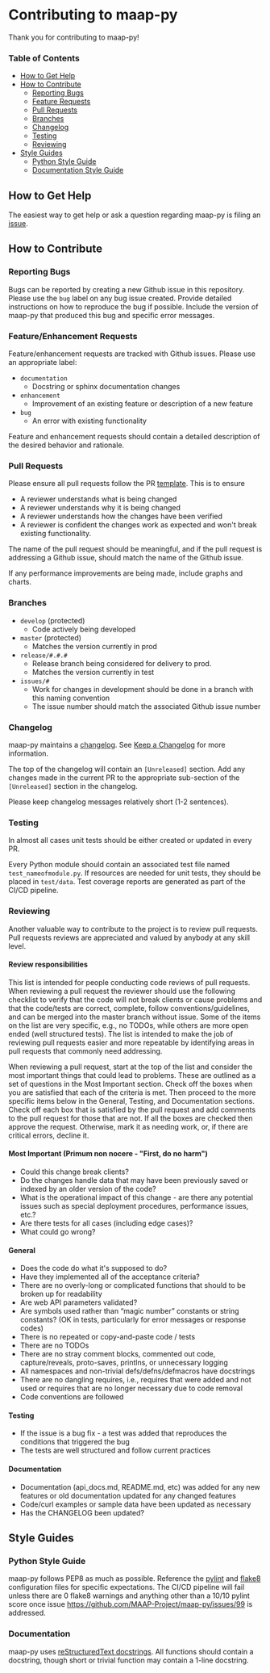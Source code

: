 # Contributing to maap-py

Thank you for contributing to maap-py!

### Table of Contents

- [How to Get Help](CONTRIBUTING.md#how-to-get-help)
- [How to Contribute](CONTRIBUTING.md#how-to-contribute)
    - [Reporting Bugs](CONTRIBUTING.md#reporting-bugs)
    - [Feature Requests](CONTRIBUTING.md#featureenhancement-requests)
    - [Pull Requests](CONTRIBUTING.md#pull-requests)
    - [Branches](CONTRIBUTING.md#branches)
    - [Changelog](CONTRIBUTING.md#changelog)
    - [Testing](CONTRIBUTING.md#testing)
    - [Reviewing](CONTRIBUTING.md#reviewing)
- [Style Guides](CONTRIBUTING.md#style-guides)
    - [Python Style Guide](CONTRIBUTING.md#python-style-guide)
    - [Documentation Style Guide](CONTRIBUTING.md#documentation-1)

## How to Get Help

The easiest way to get help or ask a question regarding maap-py is filing an [issue](https://github.com/MAAP-Project/maap-py/issues).

## How to Contribute

### Reporting Bugs

Bugs can be reported by creating a new Github issue in this repository. 
Please use the `bug` label on any bug issue created. Provide detailed 
instructions on how to reproduce the bug if possible. Include the version 
of maap-py that produced this bug and specific error messages.

### Feature/Enhancement Requests

Feature/enhancement requests are tracked with 
Github issues. Please use 
an appropriate label:

- `documentation`
    - Docstring or sphinx documentation changes
- `enhancement`
    - Improvement of an existing feature or description of a new feature
- `bug`
    - An error with existing functionality
    
Feature and enhancement requests should contain a detailed description 
of the desired behavior and rationale.

### Pull Requests

Please ensure all pull requests follow the PR 
[template](/.github/pull_request_template.md). This is to ensure

* A reviewer understands what is being changed
* A reviewer understands why it is being changed
* A reviewer understands how the changes have been verified
* A reviewer is confident the changes work as expected and won't break existing functionality.

The name of the pull request should be meaningful, and if the pull 
request is addressing a Github issue, should match the name of the 
Github issue. 

If any performance improvements are being made, include graphs and charts.

### Branches

- `develop` (protected)
    - Code actively being developed
- `master` (protected)
    - Matches the version currently in prod
- `release/#.#.#`
    - Release branch being considered for delivery to prod. 
    - Matches the version currently in test
- `issues/#`
    - Work for changes in development should be done in a branch with this naming convention
    - The issue number should match the associated Github issue number

### Changelog

maap-py maintains a [changelog](CHANGELOG.md). See 
[Keep a Changelog](https://keepachangelog.com/en/1.0.0/) for more 
information.

The top of the changelog will contain an `[Unreleased]` section. Add 
any changes made in the current PR to the appropriate sub-section of the 
`[Unreleased]` section in the changelog.

Please keep changelog messages relatively short (1-2 sentences).

### Testing

In almost all cases unit tests should be either created or updated in every PR.

Every Python module should contain an associated test file named 
`test_nameofmodule.py`. If resources are needed for unit tests, they 
should be placed in `test/data`. Test coverage reports are generated 
as part of the CI/CD pipeline.

### Reviewing

Another valuable way to contribute to the project is to review pull 
requests. Pull requests reviews are appreciated and valued by anybody 
at any skill level.

#### Review responsibilities

This list is intended for people conducting code reviews of pull 
requests. When reviewing a pull request the reviewer should use the 
following checklist to verify that the code will not break clients or 
cause problems and that the code/tests are correct, complete, follow 
conventions/guidelines, and can be merged into the master branch without 
issue. Some of the items on the list are very specific, e.g., no TODOs, 
while others are more open ended (well structured tests). The list is 
intended to make the job of reviewing pull requests easier and more 
repeatable by identifying areas in pull requests that commonly need 
addressing. 

When reviewing a pull request, start at the top of the list and consider 
the most important things that could lead to problems. These are 
outlined as a set of questions in the Most Important section. Check off 
the boxes when you are satisfied that each of the criteria is met. Then 
proceed to the more specific items below in the General, Testing, and 
Documentation sections.  Check off each box that is satisfied by the 
pull request and add comments to the pull request for those that are 
not. If all the boxes are checked then approve the request. Otherwise, 
mark it as needing work, or, if there are critical errors, decline it.

#### Most Important (Primum non nocere - "First, do no harm")

- Could this change break clients?
- Do the changes handle data that may have been previously saved or 
indexed by an older version of the code?
- What is the operational impact of this change - are there any 
potential issues such as special deployment procedures, performance 
issues, etc.?
- Are there tests for all cases (including edge cases)?
- What could go wrong?

#### General
- Does the code do what it's supposed to do?
- Have they implemented all of the acceptance criteria?
- There are no overly-long or complicated functions that should to be 
broken up for readability
- Are web API parameters validated?
- Are symbols used rather than “magic number” constants or string 
constants? (OK in tests, particularly for error messages or response codes)
- There is no repeated or copy-and-paste code / tests
- There are no TODOs
- There are no stray comment blocks, commented out code, capture/reveals, 
proto-saves, printlns, or unnecessary logging
- All namespaces and non-trivial defs/defns/defmacros have docstrings
- There are no dangling requires, i.e., requires that were added and 
not used or requires that are no longer necessary due to code removal
- Code conventions are followed

#### Testing
- If the issue is a bug fix - a test was added that reproduces the 
conditions that triggered the bug
- The tests are well structured and follow current practices

#### Documentation
- Documentation (api_docs.md, README.md, etc) was added for any new 
features or old documentation updated for any changed features
- Code/curl examples or sample data have been updated as necessary
- Has the CHANGELOG been updated?

## Style Guides

### Python Style Guide

maap-py follows PEP8 as much as possible. Reference the [pylint](.pylintrc) and 
[flake8](.flake8) configuration files for specific expectations. The CI/CD pipeline 
will fail unless there are 0 flake8 warnings and anything other than a 
10/10 pylint score once issue https://github.com/MAAP-Project/maap-py/issues/99 is addressed.

### Documentation

maap-py uses [reStructuredText docstrings](https://peps.python.org/pep-0287/). 
All functions should contain a docstring, though short or trivial 
function may contain a 1-line docstring. 

